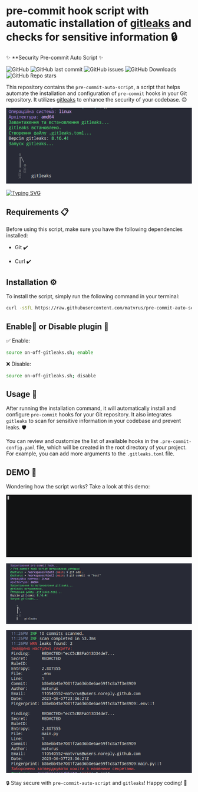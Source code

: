 # pre-commit hook script with automatic installation of [gitleaks](https://github.com/gitleaks/gitleaks) and checks for sensitive information 🔒

✨ **Security Pre-commit Auto Script ✨

![GitHub](https://img.shields.io/github/license/matvrus/pre-commit-auto-script) ![GitHub last commit](https://img.shields.io/github/last-commit/matvrus/pre-commit-auto-script) ![GitHub issues](https://img.shields.io/github/issues/matvrus/pre-commit-auto-script)
![GitHub Downloads](https://img.shields.io/github/downloads/matvrus/pre-commit-auto-script/total) ![GitHub Repo stars](https://img.shields.io/github/stars/matvrus/pre-commit-auto-script?style=social)

This repository contains the `pre-commit-auto-script`, a script that helps automate the installation and configuration of `pre-commit` hooks in your Git repository. It utilizes [gitleaks](https://github.com/zricethezav/gitleaks) to enhance the security of your codebase. 😊

![Alt](data/Example0.png)

[![Typing SVG](https://readme-typing-svg.herokuapp.com?font=Fira+Code&duration=2000&pause=1000&color=07F758&center=true&vCenter=true&multiline=true&width=700&height=100&lines=pre-commit+hook+script+with+automatic+installation;just+copy+and+run+the+following+command+%F0%9F%9A%80)](https://git.io/typing-svg)

## Requirements 📋

Before using this script, make sure you have the following dependencies installed:

- Git ✔️

- Curl ✔️

## Installation ⚙️

To install the script, simply run the following command in your terminal:

``` sh
curl -sSfL https://raw.githubusercontent.com/matvrus/pre-commit-auto-script/main/install.sh | bash
```

## Enable🔔 or Disable plugin 🔕

✅ Enable:

```sh
source on-off-gitleaks.sh; enable
```

❌ Disable:

```sh
source on-off-gitleaks.sh; disable
```

## Usage 🚀

After running the installation command, it will automatically install and configure `pre-commit` hooks for your Git repository. It also integrates `gitleaks` to scan for sensitive information in your codebase and prevent leaks. 🛡️

You can review and customize the list of available hooks in the `.pre-commit-config.yaml` file, which will be created in the root directory of your project. For example, you can add more arguments to the `.gitleaks.toml` file.

## DEMO 🎥

Wondering how the script works? Take a look at this demo:

![Alt](data/demo.gif)

![Alt](data/Example1.png)

![Alt](data/Example2.png)

🔒 Stay secure with `pre-commit-auto-script` and `gitleaks`! Happy coding! 🚀
